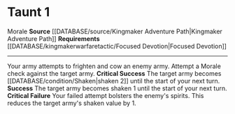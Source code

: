 ﻿---
actions: '[one-action]'
cost: null
element: null
frequency: null
id: '1437'
name: Taunt
rarity: Common
requirement: '[[DATABASE/kingmakerwarfaretactic/Focused Devotion|Focused Devotion]]'
rus_type_level: null
school: null
source: '[[DATABASE/source/Kingmaker Adventure Path|Kingmaker Adventure Path]]'
trait:
- '[[DATABASE/trait/Morale|Morale]]'
trigger: null
type: Action

---
# Taunt <span class="action-icon">1</span>

<span class="item-trait">Morale</span>
**Source** [[DATABASE/source/Kingmaker Adventure Path|Kingmaker Adventure Path]]
**Requirements** [[DATABASE/kingmakerwarfaretactic/Focused Devotion|Focused Devotion]]

---
Your army attempts to frighten and cow an enemy army. Attempt a Morale check against the target army.
**Critical Success** The target army becomes [[DATABASE/condition/Shaken|shaken 2]] until the start of your next turn.
**Success** The target army becomes shaken 1 until the start of your next turn.
**Critical Failure** Your failed attempt bolsters the enemy's spirits. This reduces the target army's shaken value by 1.
